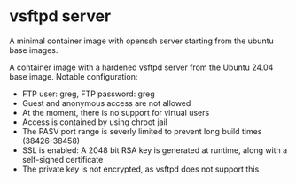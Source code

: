 # vsftpd server

A minimal container image with openssh server starting from the ubuntu base images.

A container image with a hardened vsftpd server from the Ubuntu 24.04 base image. Notable configuration:
- FTP user: greg, FTP password: greg
- Guest and anonymous access are not allowed
- At the moment, there is no support for virtual users
- Access is contained by using chroot jail
- The PASV port range is severly limited to prevent long build times (38426-38458)
- SSL is enabled: A 2048 bit RSA key is generated at runtime, along with a self-signed certificate
- The private key is not encrypted, as vsftpd does not support this